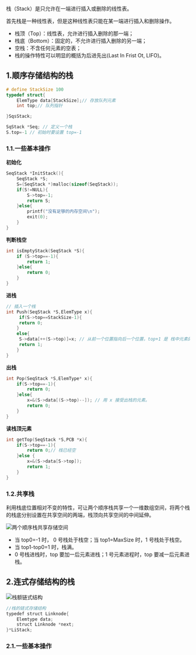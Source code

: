 
栈（Stack）是只允许在一端进行插入或删除的线性表。

首先栈是一种线性表，但是这种线性表只能在某一端进行插入和删除操作。

- 栈顶（Top）：线性表，允许进行插入删除的那一端；
- 栈底（Bottom）：固定的，不允许进行插入删除的另一端；
- 空栈：不含任何元素的空表；
- 栈的操作特性可以明显的概括为后进先出(Last In Frist Ot, LIFO)。

## 1.顺序存储结构的栈

```c
# define StackSize 100
typedef struct{
    ElemType data[StackSize];// 存放队列元素
    int top;// 队列指针

}SqsStack;
```
```c
SqStack *Seq; // 定义一个栈
S.top=-1 // 初始时要设置 top=-1
```

### 1.1.一些基本操作

**初始化**

```c
SeqStack *InitStack(){
    SeqStack *S;
    S=(SeqStack *)malloc(sizeof(SeqStack));
    if(S!=NULL){
        S->top=-1;
        return S;
    }else{
        printf("没有足够的内存空间\n");
        exit(0);
    }
}
```

**判断栈空**

```c
int isEmptyStack(SeqStack *S){
    if (S->top==-1){
        return 1;
    }else{
        return 0;
    }
}
```



**进栈**

```c
// 插入一个栈
int Push(SeqStack *S,ElemType x){
     if(S->top==StackSize-1){
     return 0;
    }
    else{
     S->data[++(S->top)]=x; // 从前一个位置指向后一个位置，top+1 是 栈中元素的数量 
     return 1;
    }
}
```

**出栈**

```c
int Pop(SeqStack *S,ElemType* x){
    if(S->top==-1){
        return 0;
    }else{
        x=&(S->data[(S->top)--]); // 用 x 接受出栈的元素。
        return 0;
    }
}
```

**读栈顶元素**

```c
int getTop(SeqStack *S,PCB *x){
    if(S->top==-1){
        return 0;// 栈已经空
    }else {
        x=&(S->data[S->top]);
        return 1;
    }
}
```

### 1.2.共享栈

利用栈底位置相对不变的特性，可让两个顺序栈共享一个一维数组空间，将两个栈的栈底分别设置在共享空间的两端，栈顶向共享空间的中间延伸。

![两个顺序栈共享存储空间](https://images-1302683597.cos.ap-nanjing.myqcloud.com/images/StudyNotes/Algorithm/images_20220327202911.png)

- 当 top0=-1 时， 0 号栈处于栈空；当 top1=MaxSize 时，1 号栈处于栈空。
- 当 top1-top0=1 时，栈满。
- 0 号栈进栈时，top 要加一后元素进栈；1 号元素进程时，top 要减一后元素进栈。



## 2.连式存储结构的栈

![栈额链式结构](https://images-1302683597.cos.ap-nanjing.myqcloud.com/images/StudyNotes/Algorithm/images_20220327202928.png)

```c
//栈的链式存储结构
typedef struct Linknode{
    Elemtype data;
    struct Linknode *next;
}*LiStack;
```



### 2.1.一些基本操作